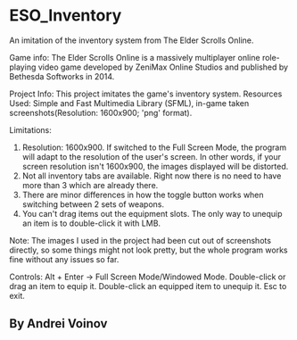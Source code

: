 # ESO_Inventory
An imitation of the inventory system from The Elder Scrolls Online.

Game info:
The Elder Scrolls Online is a massively multiplayer online role-playing video game developed by ZeniMax Online Studios and published by Bethesda Softworks in 2014.

Project Info:
This project imitates the game's inventory system.
Resources Used: Simple and Fast Multimedia Library (SFML), in-game taken screenshots(Resolution: 1600x900; 'png' format).

Limitations:
1. Resolution: 1600x900. If switched to the Full Screen Mode, the program will adapt to the resolution of the user's screen. In other words, if your screen resolution isn't 1600x900, the images displayed will be distorted.
2. Not all inventory tabs are available. Right now there is no need to have more than 3 which are already there.
3. There are minor differences in how the toggle button works when switching between 2 sets of weapons.
4. You can't drag items out the equipment slots. The only way to unequip an item is to double-click it with LMB.

Note: The images I used in the project had been cut out of screenshots directly, so some things might not look pretty, but the whole program works fine without any issues so far.

Controls:
Alt + Enter -> Full Screen Mode/Windowed Mode.
Double-click or drag an item to equip it.
Double-click an equipped item to unequip it.
Esc to exit.

## By Andrei Voinov
